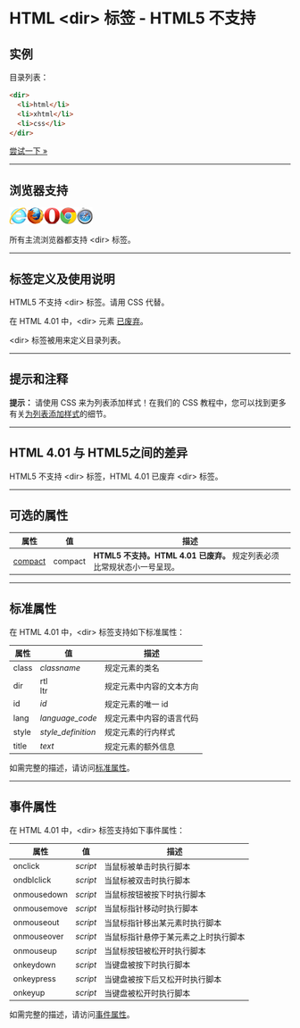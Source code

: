 # HTML &lt;dir&gt; 标签 - HTML5 不支持

## 实例

目录列表：

```HTML
<dir>
  <li>html</li>
  <li>xhtml</li>
  <li>css</li>
</dir>
```

[尝试一下 »](http://www.runoob.com/try/try.php?filename=tryhtml_dir_test)

--------

## 浏览器支持

![Internet Explorer](images/compatible_ie.gif)![Firefox](images/compatible_firefox.gif)![Opera](images/compatible_opera.gif)![Google Chrome](images/compatible_chrome.gif)![Safari](images/compatible_safari.gif)

所有主流浏览器都支持 &lt;dir&gt; 标签。

--------

## 标签定义及使用说明

HTML5 不支持 &lt;dir&gt; 标签。请用 CSS 代替。

在 HTML 4.01 中，&lt;dir&gt; 元素 [已废弃](javascript:NewWindow('/try/deprecated.htm'))。

&lt;dir&gt; 标签被用来定义目录列表。

--------

## 提示和注释

**提示：** 请使用 CSS 来为列表添加样式！在我们的 CSS 教程中，您可以找到更多有关[为列表添加样式](http://www.runoob.com/css/css-list.html)的细节。

--------

## HTML 4.01 与 HTML5之间的差异

HTML5 不支持 &lt;dir&gt; 标签，HTML 4.01 已废弃 &lt;dir&gt; 标签。

--------

## 可选的属性

| 属性 | 值 | 描述 |
| ---- | ---- | ---- |
| [compact](att-dir-compact.html) | compact | **HTML5 不支持。HTML 4.01 已废弃。** 规定列表必须比常规状态小一号呈现。 |

--------

## 标准属性

在 HTML 4.01 中，&lt;dir&gt; 标签支持如下标准属性：

| 属性 | 值 | 描述 |
| ---- | ---- | ---- |
| class | _classname_ | 规定元素的类名 |
| dir | rtl<br/>ltr | 规定元素中内容的文本方向 |
| id | _id_ | 规定元素的唯一 id |
| lang | _language_code_ | 规定元素中内容的语言代码 |
| style | _style_definition_ | 规定元素的行内样式 |
| title | _text_ | 规定元素的额外信息 |

如需完整的描述，请访问[标准属性](003_ref-standardattributes.md)。

--------

## 事件属性

在 HTML 4.01 中，&lt;dir&gt; 标签支持如下事件属性：

| 属性 | 值 | 描述 |
| ---- | ---- | ---- |
| onclick | _script_ | 当鼠标被单击时执行脚本 |
| ondblclick | _script_ | 当鼠标被双击时执行脚本 |
| onmousedown | _script_ | 当鼠标按钮被按下时执行脚本 |
| onmousemove | _script_ | 当鼠标指针移动时执行脚本 |
| onmouseout | _script_ | 当鼠标指针移出某元素时执行脚本 |
| onmouseover | _script_ | 当鼠标指针悬停于某元素之上时执行脚本 |
| onmouseup | _script_ | 当鼠标按钮被松开时执行脚本 |
| onkeydown | _script_ | 当键盘被按下时执行脚本 |
| onkeypress | _script_ | 当键盘被按下后又松开时执行脚本 |
| onkeyup | _script_ | 当键盘被松开时执行脚本 |

如需完整的描述，请访问[事件属性](004_ref-eventattributes.md)。
